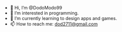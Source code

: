 - 👋 Hi, I’m @DodoModo99
- 👀 I’m interested in programming.
- 🌱 I’m currently learning to design apps and games.
- 📫 How to reach me: dod2711@gmail.com

<!---
DodoModo99/DodoModo99 is a ✨ special ✨ repository because its `README.md` (this file) appears on your GitHub profile.
You can click the Preview link to take a look at your changes.
--->
